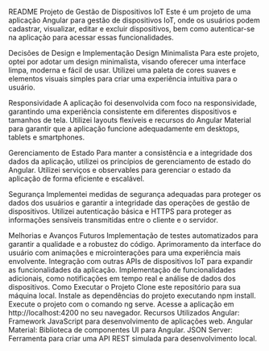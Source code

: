 README
Projeto de Gestão de Dispositivos IoT
Este é um projeto de uma aplicação Angular para gestão de dispositivos IoT, onde os usuários podem cadastrar, visualizar, editar e excluir dispositivos, bem como autenticar-se na aplicação para acessar essas funcionalidades.

Decisões de Design e Implementação
Design Minimalista
Para este projeto, optei por adotar um design minimalista, visando oferecer uma interface limpa, moderna e fácil de usar. Utilizei uma paleta de cores suaves e elementos visuais simples para criar uma experiência intuitiva para o usuário.

Responsividade
A aplicação foi desenvolvida com foco na responsividade, garantindo uma experiência consistente em diferentes dispositivos e tamanhos de tela. Utilizei layouts flexíveis e recursos do Angular Material para garantir que a aplicação funcione adequadamente em desktops, tablets e smartphones.

Gerenciamento de Estado
Para manter a consistência e a integridade dos dados da aplicação, utilizei os princípios de gerenciamento de estado do Angular. Utilizei serviços e observables para gerenciar o estado da aplicação de forma eficiente e escalável.

Segurança
Implementei medidas de segurança adequadas para proteger os dados dos usuários e garantir a integridade das operações de gestão de dispositivos. Utilizei autenticação básica e HTTPS para proteger as informações sensíveis transmitidas entre o cliente e o servidor.

Melhorias e Avanços Futuros
Implementação de testes automatizados para garantir a qualidade e a robustez do código.
Aprimoramento da interface do usuário com animações e microinterações para uma experiência mais envolvente.
Integração com outras APIs de dispositivos IoT para expandir as funcionalidades da aplicação.
Implementação de funcionalidades adicionais, como notificações em tempo real e análise de dados dos dispositivos.
Como Executar o Projeto
Clone este repositório para sua máquina local.
Instale as dependências do projeto executando npm install.
Execute o projeto com o comando ng serve.
Acesse a aplicação em http://localhost:4200 no seu navegador.
Recursos Utilizados
Angular: Framework JavaScript para desenvolvimento de aplicações web.
Angular Material: Biblioteca de componentes UI para Angular.
JSON Server: Ferramenta para criar uma API REST simulada para desenvolvimento local.
